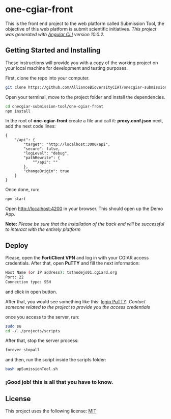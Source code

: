 # one-cgiar-front

This is the front end project to the web platform called Submission Tool, the objective of this web platform is submit scientific initiatives. *This project was generated with [Angular CLI](https://github.com/angular/angular-cli) version 10.0.2.*


## Getting Started and Installing
These instructions will provide you with a copy of the working project on your local machine for development and testing purposes.

First, clone the repo into your computer.
```bash
git clone https://github.com/AllianceBioversityCIAT/onecgiar-submission-tool.git
```
Open your terminal, move to the project folder and install the dependencies.
```bash
cd onecgiar-submission-tool/one-cgiar-front
npm install
```
In the root of **one-cgiar-front** create a file and call it: **proxy.conf.json** next, add the next code lines:
```
{
    "/api": {
        "target": "http://localhost:3000/api",
        "secure": false,
        "logLevel": "debug",
        "pathRewrite": {
            "^/api": ""
        },
        "changeOrigin": true
    }
}
```
Once done, run:
```bash
npm start
```
Open [http://localhost:4200](http://localhost:4200) in your browser. This should open up the Demo App.

**Note:** *Please be sure that the installation of the back end will be successful to interact with the entirely platform*

## Deploy

Please, open the **FortiClient VPN** and log in with your CGIAR access credentials. After that, open **PuTTY** and fill the next information:

```bash
Host Name (or IP address): tstnodejs01.cgiard.org
Port: 22
Connection type: SSH
```

and click in open button.

After that, you would see something like this:
[login PuTTY](https://www.screencast.com/t/jeie6FoZh). *Contact someone related to the project to provide you the access credentials*

once you access to the server, run:
```bash
sudo su
cd ~/../projects/scripts
```

After that, stop the server process:
```bash
forever stopall
```
and then, run the script inside the scripts folder:
```bash
bash upSumissionTool.sh
```

### ¡Good job! this is all that you have to know.

## License

This project uses the following license: [MIT](<https://choosealicense.com/licenses/mit/>)
